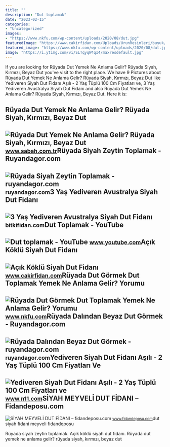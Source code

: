 ```yaml
---
title: ""
description: "Dut toplamak"
date: "2023-02-15"
categories:
- "Uncategorized"
images:
- "https://www.nkfu.com/wp-content/uploads/2020/08/dut.jpg"
featuredImage: "https://www.cakirfidan.com/Uploads/UrunResimleri/buyuk/acik-koklu-siyah-dut-fidani-364aad.png"
featured_image: "https://www.nkfu.com/wp-content/uploads/2020/08/dut.jpg"
image: "https://i.ytimg.com/vi/SLTqyqW4qI4/maxresdefault.jpg"
---
```


If you are looking for Rüyada Dut Yemek Ne Anlama Gelir? Rüyada Siyah, Kırmızı, Beyaz Dut you've visit to the right place. We have 9 Pictures about Rüyada Dut Yemek Ne Anlama Gelir? Rüyada Siyah, Kırmızı, Beyaz Dut like Yediveren Siyah Dut Fidanı Aşılı - 2 Yaş Tüplü 100 Cm Fiyatları ve, 3 Yaş Yediveren Avustralya Siyah Dut Fidanı and also Rüyada Dut Yemek Ne Anlama Gelir? Rüyada Siyah, Kırmızı, Beyaz Dut. Here it is:

Rüyada Dut Yemek Ne Anlama Gelir? Rüyada Siyah, Kırmızı, Beyaz Dut
------------------------------------------------------------------

 ![Rüyada Dut Yemek Ne Anlama Gelir? Rüyada Siyah, Kırmızı, Beyaz Dut](https://iasbh.tmgrup.com.tr/39da95/650/344/0/94/724/474?u=https://isbh.tmgrup.com.tr/sbh/2022/04/22/ruyada-dut-yemek-ne-anlama-gelir-ruyada-siyah-kirmizi-beyaz-dut-agaci-gormek-toplamak-ve-yemek-anlami-1650636602528.jpg) <small>www.sabah.com.tr</small>Rüyada Siyah Zeytin Toplamak - Ruyandagor.com
---------------------------------------------

 ![Rüyada Siyah Zeytin Toplamak - ruyandagor.com](https://images.ruyandagor.com/2017/04/siyah-zeytin-toplamak-2247.jpg) <small>ruyandagor.com</small>3 Yaş Yediveren Avustralya Siyah Dut Fidanı
-------------------------------------------

 ![3 Yaş Yediveren Avustralya Siyah Dut Fidanı](https://bitkifidan.com/uploads/p/p/3-Yas-Yediveren-Avustralya-Siyah-Dut-Fidani_3.jpg) <small>bitkifidan.com</small>Dut Toplamak - YouTube
----------------------

 ![Dut toplamak - YouTube](https://i.ytimg.com/vi/SLTqyqW4qI4/maxresdefault.jpg) <small>www.youtube.com</small>Açık Köklü Siyah Dut Fidanı
---------------------------

 ![Açık Köklü Siyah Dut Fidanı](https://www.cakirfidan.com/Uploads/UrunResimleri/buyuk/acik-koklu-siyah-dut-fidani-364aad.png) <small>www.cakirfidan.com</small>Rüyada Dut Görmek Dut Toplamak Yemek Ne Anlama Gelir? Yorumu
------------------------------------------------------------

 ![Rüyada Dut Görmek Dut Toplamak Yemek Ne Anlama Gelir? Yorumu](https://www.nkfu.com/wp-content/uploads/2020/08/dut.jpg) <small>www.nkfu.com</small>Rüyada Dalından Beyaz Dut Görmek - Ruyandagor.com
-------------------------------------------------

 ![Rüyada Dalından Beyaz Dut Görmek - ruyandagor.com](https://images.ruyandagor.com/2017/04/beyaz-dut-toplamak-1951.jpg) <small>ruyandagor.com</small>Yediveren Siyah Dut Fidanı Aşılı - 2 Yaş Tüplü 100 Cm Fiyatları Ve
------------------------------------------------------------------

 ![Yediveren Siyah Dut Fidanı Aşılı - 2 Yaş Tüplü 100 Cm Fiyatları ve](https://n11scdn.akamaized.net/a1/org/ev-yasam/asili-meyve-fidanlari/avustralya-siyah-dut-fidani-asili-2-yas-tuplu-80-120-cm__1388503510840455.jpg) <small>www.n11.com</small>SİYAH MEYVELİ DUT FİDANI – Fidandeposu.com
------------------------------------------

 ![SİYAH MEYVELİ DUT FİDANI – fidandeposu.com](https://img.fidandeposu.com/siyah-meyveli-dut-fidani-dut-fidani-181-16-B.jpg) <small>www.fidandeposu.com</small>dut siyah fidani meyveli fidandeposu

Rüyada siyah zeytin toplamak. Açık köklü siyah dut fidanı. Rüyada dut yemek ne anlama gelir? rüyada siyah, kırmızı, beyaz dut
